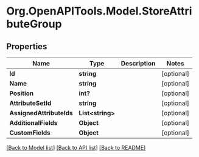 # Org.OpenAPITools.Model.StoreAttributeGroup

## Properties

Name | Type | Description | Notes
------------ | ------------- | ------------- | -------------
**Id** | **string** |  | [optional] 
**Name** | **string** |  | [optional] 
**Position** | **int?** |  | [optional] 
**AttributeSetId** | **string** |  | [optional] 
**AssignedAttributeIds** | **List&lt;string&gt;** |  | [optional] 
**AdditionalFields** | **Object** |  | [optional] 
**CustomFields** | **Object** |  | [optional] 

[[Back to Model list]](../README.md#documentation-for-models) [[Back to API list]](../README.md#documentation-for-api-endpoints) [[Back to README]](../README.md)

